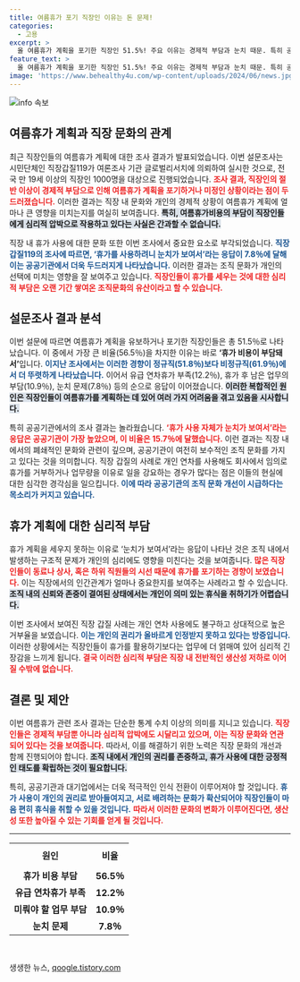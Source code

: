 ```yaml
---
title: 여름휴가 포기 직장인 이유는 돈 문제!
categories:
  - 고용
excerpt: >
  올 여름휴가 계획을 포기한 직장인 51.5%! 주요 이유는 경제적 부담과 눈치 때문. 특히 공공기관에서 휴가 사용에 대한 압박이 심각하다. 낡은 조직문화의 문제를 지적한 직장갑질119의 shocking 설문 결과를 확인해 보세요!
feature_text: >
  올 여름휴가 계획을 포기한 직장인 51.5%! 주요 이유는 경제적 부담과 눈치 때문. 특히 공공기관에서 휴가 사용에 대한 압박이 심각하다. 낡은 조직문화의 문제를 지적한 직장갑질119의 shocking 설문 결과를 확인해 보세요!
image: 'https://www.behealthy4u.com/wp-content/uploads/2024/06/news.jpg'
---
```


<p><img src="https://www.behealthy4u.com/wp-content/uploads/2024/06/news.jpg" alt="info 속보" /></p>

<h2 data-ke-size="size26">여름휴가 계획과 직장 문화의 관계</h2>

<p data-ke-size="size16">최근 직장인들의 여름휴가 계획에 대한 조사 결과가 발표되었습니다. 이번 설문조사는 시민단체인 직장갑질119가 여론조사 기관 글로벌리서치에 의뢰하여 실시한 것으로, 전국 만 19세 이상의 직장인 1000명을 대상으로 진행되었습니다. <b><span style="color: #ee2323;">조사 결과, 직장인의 절반 이상이 경제적 부담으로 인해 여름휴가 계획을 포기하거나 미정인 상황이라는 점이 두드러졌습니다.</span></b> 이러한 결과는 직장 내 문화와 개인의 경제적 상황이 여름휴가 계획에 얼마나 큰 영향을 미치는지를 여실히 보여줍니다. <b><span style="background-color: #21538527;">특히, 여름휴가비용의 부담이 직장인들에게 심리적 압박으로 작용하고 있다는 사실은 간과할 수 없습니다.</span></b></p>

<p data-ke-size="size16">직장 내 휴가 사용에 대한 문화 또한 이번 조사에서 중요한 요소로 부각되었습니다. <b><span style="color: #1a5490;">직장갑질119의 조사에 따르면, ‘휴가를 사용하려니 눈치가 보여서’라는 응답이 7.8％에 달해 이는 공공기관에서 더욱 두드러지게 나타났습니다.</span></b> 이러한 결과는 조직 문화가 개인의 선택에 미치는 영향을 잘 보여주고 있습니다. <b><span style="color: #ee2323;">직장인들이 휴가를 세우는 것에 대한 심리적 부담은 오랜 기간 쌓여온 조직문화의 유산이라고 할 수 있습니다.</span></b></p>

<h2 data-ke-size="size26">설문조사 결과 분석</h2>

<p data-ke-size="size16">이번 설문에 따르면 여름휴가 계획을 유보하거나 포기한 직장인들은 총 51.5％로 나타났습니다. 이 중에서 가장 큰 비율(56.5％)을 차지한 이유는 바로 <b>‘휴가 비용이 부담돼서’</b>입니다. <b><span style="color: #1a5490;">이지난 조사에서는 이러한 경향이 정규직(51.8％)보다 비정규직(61.9％)에서 더 뚜렷하게 나타났습니다.</span></b> 이어서 유급 연차휴가 부족(12.2％), 휴가 후 남은 업무의 부담(10.9％), 눈치 문제(7.8％) 등의 순으로 응답이 이어졌습니다. <b><span style="background-color: #21538527;">이러한 복합적인 원인은 직장인들이 여름휴가를 계획하는 데 있어 여러 가지 어려움을 겪고 있음을 시사합니다.</span></b></p>

<p data-ke-size="size16">특히 공공기관에서의 조사 결과는 놀라웠습니다. <b><span style="color: #ee2323;">‘휴가 사용 자체가 눈치가 보여서’라는 응답은 공공기관이 가장 높았으며, 이 비율은 15.7％에 달했습니다.</span></b> 이런 결과는 직장 내에서의 폐쇄적인 문화와 관련이 깊으며, 공공기관이 여전히 보수적인 조직 문화를 가지고 있다는 것을 의미합니다. 직장 갑질의 사례로 개인 연차를 사용해도 회사에서 임의로 휴가를 거부하거나 업무량을 이유로 일을 강요하는 경우가 많다는 점은 이들의 현실에 대한 심각한 경각심을 일으킵니다. <b><span style="color: #1a5490;">이에 따라 공공기관의 조직 문화 개선이 시급하다는 목소리가 커지고 있습니다.</span></b></p>

<h2 data-ke-size="size26">휴가 계획에 대한 심리적 부담</h2>

<p data-ke-size="size16">휴가 계획을 세우지 못하는 이유로 ‘눈치가 보여서’라는 응답이 나타난 것은 조직 내에서 발생하는 구조적 문제가 개인의 심리에도 영향을 미친다는 것을 보여줍니다. <b><span style="color: #ee2323;">많은 직장인들이 동료나 상사, 혹은 하위 직원들의 시선 때문에 휴가를 포기하는 경향이 보였습니다.</span></b> 이는 직장에서의 인간관계가 얼마나 중요한지를 보여주는 사례라고 할 수 있습니다. <b><span style="background-color: #21538527;">조직 내의 신뢰와 존중이 결여된 상태에서는 개인이 의미 있는 휴식을 취하기가 어렵습니다.</span></b></p>

<p data-ke-size="size16">이번 조사에서 보여진 직장 갑질 사례는 개인 연차 사용에도 불구하고 상대적으로 높은 거부율을 보였습니다. <b><span style="color: #1a5490;">이는 개인의 권리가 올바르게 인정받지 못하고 있다는 방증입니다.</span></b> 이러한 상황에서는 직장인들이 휴가를 활용하기보다는 업무에 더 얽매여 있어 심리적 긴장감을 느끼게 됩니다. <b><span style="color: #ee2323;">결국 이러한 심리적 부담은 직장 내 전반적인 생산성 저하로 이어질 수밖에 없습니다.</span></b></p>

<h2 data-ke-size="size26">결론 및 제안</h2>

<p data-ke-size="size16">이번 여름휴가 관련 조사 결과는 단순한 통계 수치 이상의 의미를 지니고 있습니다. <b><span style="color: #ee2323;">직장인들은 경제적 부담뿐 아니라 심리적 압박에도 시달리고 있으며, 이는 직장 문화와 연관되어 있다는 것을 보여줍니다.</span></b> 따라서, 이를 해결하기 위한 노력은 직장 문화의 개선과 함께 진행되어야 합니다. <b><span style="background-color: #21538527;">조직 내에서 개인의 권리를 존중하고, 휴가 사용에 대한 긍정적인 태도를 확립하는 것이 필요합니다.</span></b></p>

<p data-ke-size="size16">특히, 공공기관과 대기업에서는 더욱 적극적인 인식 전환이 이루어져야 할 것입니다. <b><span style="color: #1a5490;">휴가 사용이 개인의 권리로 받아들여지고, 서로 배려하는 문화가 확산되어야 직장인들이 마음 편히 휴식을 취할 수 있을 것입니다.</span></b> <b><span style="color: #ee2323;">따라서 이러한 문화의 변화가 이루어진다면, 생산성 또한 높아질 수 있는 기회를 얻게 될 것입니다.</span></b></p>

<hr />

<table style="width: 100%; border-collapse: collapse;">
    <tr>
        <th style="text-align: center; height: 43px;"><b>원인</b></th>
        <th style="text-align: center; height: 43px;"><b>비율</b></th>
    </tr>
    <tr>
        <td style="text-align: center; height: 24px;"><b>휴가 비용 부담</b></td>
        <td style="text-align: center; height: 24px;"><b>56.5％</b></td>
    </tr>
    <tr>
        <td style="text-align: center; height: 24px;"><b>유급 연차휴가 부족</b></td>
        <td style="text-align: center; height: 24px;"><b>12.2％</b></td>
    </tr>
    <tr>
        <td style="text-align: center; height: 24px;"><b>미뤄야 할 업무 부담</b></td>
        <td style="text-align: center; height: 24px;"><b>10.9％</b></td>
    </tr>
    <tr>
        <td style="text-align: center; height: 24px;"><b>눈치 문제</b></td>
        <td style="text-align: center; height: 24px;"><b>7.8％</b></td>
    </tr>
</table>

<p data-ke-size="size16">&nbsp;</p>
생생한 뉴스, <a href="https://qoogle.tistory.com" rel="dofollow">qoogle.tistory.com</a>


